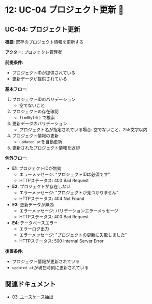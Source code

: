 # 12: UC-04 プロジェクト更新 📝

## UC-04: プロジェクト更新

**概要**: 既存のプロジェクト情報を更新する

**アクター**: プロジェクト管理者

**前提条件**:
- プロジェクトIDが提供されている
- 更新データが提供されている

**基本フロー**:
1. プロジェクトIDのバリデーション
   - 空でないこと
2. プロジェクトの存在確認
   - `findById()` で検索
3. 更新データのバリデーション
   - プロジェクト名が指定されている場合: 空でないこと、255文字以内
4. プロジェクト情報の更新
   - `updated_at`を自動更新
5. 更新されたプロジェクト情報を返却

**例外フロー**:
- **E1**: プロジェクトIDが無効
  - エラーメッセージ: "プロジェクトIDは必須です"
  - HTTPステータス: 400 Bad Request
- **E2**: プロジェクトが存在しない
  - エラーメッセージ: "プロジェクトが見つかりません"
  - HTTPステータス: 404 Not Found
- **E3**: 更新データが無効
  - エラーメッセージ: バリデーションエラーメッセージ
  - HTTPステータス: 400 Bad Request
- **E4**: データベースエラー
  - エラーログ出力
  - エラーメッセージ: "プロジェクトの更新に失敗しました"
  - HTTPステータス: 500 Internal Server Error

**後置条件**:
- プロジェクト情報が更新されている
- `updated_at`が現在時刻に更新されている

## 関連ドキュメント

- [03: ユースケース抽出](./03_ユースケース抽出.md)

